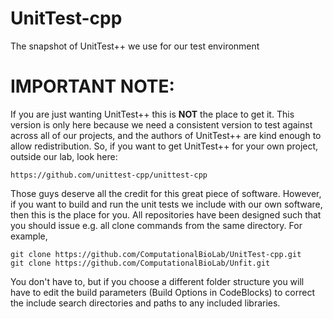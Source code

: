 # UnitTest-cpp
The snapshot of UnitTest++ we use for our test environment

# IMPORTANT NOTE:
If you are just wanting UnitTest++ this is **NOT** the place to get it. This version is only here because we need a consistent version to test against across all of our projects, and the authors of UnitTest++ are kind enough to allow redistribution. So, if you want to get UnitTest++ for your own project, outside our lab, look here:

```
https://github.com/unittest-cpp/unittest-cpp
```
Those guys deserve all the credit for this great piece of software. However, if you want to build and run the unit tests we include with our own software, then this is the place for you. All repositories have been designed such that you should issue e.g. all clone commands from the same directory. For example,

```
git clone https://github.com/ComputationalBioLab/UnitTest-cpp.git
git clone https://github.com/ComputationalBioLab/Unfit.git
```

You don't have to, but if you choose a different folder structure you will have to edit the build parameters (Build Options in CodeBlocks) to correct the include search directories and paths to any included libraries.

